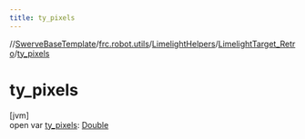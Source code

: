```yaml
---
title: ty_pixels
---
```

//[SwerveBaseTemplate](../../../../index.html)/[frc.robot.utils](../../index.html)/[LimelightHelpers](../index.html)/[LimelightTarget_Retro](index.html)/[ty_pixels](ty_pixels.html)



# ty_pixels



[jvm]\
open var [ty_pixels](ty_pixels.html): [Double](https://kotlinlang.org/api/latest/jvm/stdlib/kotlin/-double/index.html)




